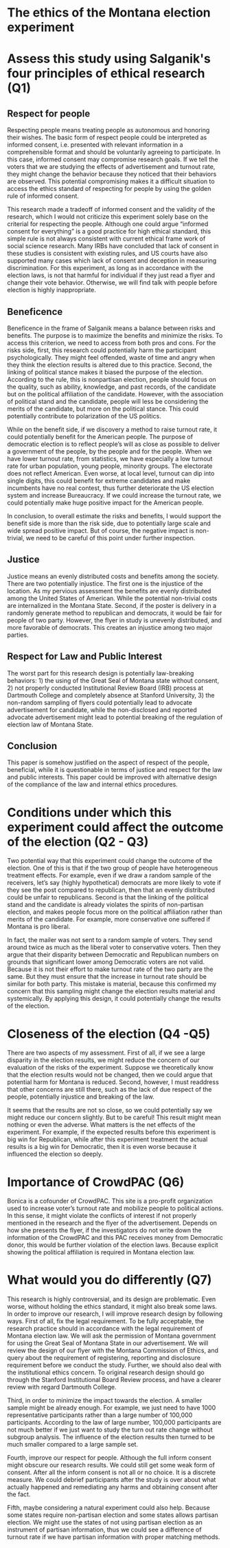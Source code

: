 # The ethics of the Montana election experiment

# Assess this study using Salganik's four principles of ethical research (Q1)

## Respect for people
Respecting people means treating people as autonomous and honoring their wishes. The basic form of respect people could be interpreted as informed consent, i.e. presented with relevant information in a comprehensible format and should be voluntarily agreeing to participate. In this case, informed consent may compromise research goals. If we tell the voters that we are studying the effects of advertisement and turnout rate, they might change the behavior because they noticed that their behaviors are observed. This potential compromising makes it a difficult situation to access the ethics standard of respecting for people by using the golden rule of informed consent.

This research made a tradeoff of informed consent and the validity of the research, which I would not criticize this experiment solely base on the criterial for respecting the people. Although one could argue “informed consent for everything” is a good practice for high ethical standard, this simple rule is not always consistent with current ethical frame work of social science research. Many IRBs have concluded that lack of consent in these studies is consistent with existing rules, and US courts have also supported many cases which lack of consent and deception in measuring discrimination.  For this experiment, as long as in accordance with the election laws, is not that harmful for individual if they just read a flyer and change their vote behavior. Otherwise, we will find talk with people before election is highly inappropriate.

## Beneficence
Beneficence in the frame of Salganik means a balance between risks and benefits. The purpose is to maximize the benefits and minimize the risks. To access this criterion, we need to access from both pros and cons. For the risks side, first, this research could potentially harm the participant psychologically. They might feel offended, waste of time and angry when they think the election results is altered due to this practice. Second, the linking of political stance makes it biased the purpose of the election. According to the rule, this is nonpartisan election, people should focus on the quality, such as ability, knowledge, and past records, of the candidate but on the political affiliation of the candidate. However, with the association of political stand and the candidate, people will less be considering the merits of the candidate, but more on the political stance. This could potentially contribute to polarization of the US politics.

While on the benefit side, if we discovery a method to raise turnout rate, it could potentially benefit for the American people. The purpose of democratic election is to reflect people’s will as close as possible to deliver a government of the people, by the people and for the people. When we have lower turnout rate, from statistics, we have especially a low turnout rate for urban population, young people, minority groups. The electorate does not reflect American. Even worse, at local level, turnout can dip into single digits, this could benefit for extreme candidates and make incumbents have no real contest, thus further deteriorate the US election system and increase Bureaucracy. If we could increase the turnout rate, we could potentially make huge positive impact for the American people.

In conclusion, to overall estimate the risks and benefits, I would support the benefit side is more than the risk side, due to potentially large scale and wide spread positive impact. But of course, the negative impact is non-trivial, we need to be careful of this point under further inspection. 

## Justice
Justice means an evenly distributed costs and benefits among the society. There are two potentially injustice.  The first one is the injustice of the location. As my pervious assessment the benefits are evenly distributed among the United States of American. While the potential non-trivial costs are internalized in the Montana State. Second, if the poster is delivery in a randomly generate method to republican and democrats, it would be fair for people of two party. However, the flyer in study is unevenly distributed, and more favorable of democrats. This creates an injustice among two major parties.

## Respect for Law and Public Interest
The worst part for this research design is potentially law-breaking behaviors: 1) the using of the Great Seal of Montana state without consent, 2) not properly conducted Institutional Review Board (IRB) process at Dartmouth College and completely absence at Stanford University, 3) the non-random sampling of flyers could potentially lead to advocate advertisement for candidate, while the non-disclosed and reported advocate advertisement might lead to potential breaking of the regulation of election law of Montana State. 

## Conclusion
This paper is somehow justified on the aspect of respect of the people, beneficial, while it is questionable in terms of justice and respect for the law and public interests. This paper could be improved with alternative design of the compliance of the law and internal ethics procedures.

# Conditions under which this experiment could affect the outcome of the election (Q2 - Q3)
Two potential way that this experiment could change the outcome of the election. One of this is that if the two group of people have heterogeneous treatment effects. For example, even if we draw a random sample of the receivers, let’s say (highly hypothetical) democrats are more likely to vote if they see the post compared to republican, then that an evenly distributed could be unfair to republicans. Second is that the linking of the political stand and the candidate is already violates the spirits of non-partisan election, and makes people focus more on the political affiliation rather than merits of the candidate. For example, more conservative one suffered if Montana is pro liberal.

In fact, the mailer was not sent to a random sample of voters. They send around twice as much as the liberal voter to conservative voters. Then they argue that their disparity between Democratic and Republican numbers on grounds that significant lower among Democratic voters are not valid. Because it is not their effort to make turnout rate of the two party are the same. But they must ensure that the increase in turnout rate should be similar for both party. This mistake is material, because this confirmed my concern that this sampling might change the election results material and systemically. By applying this design, it could potentially change the results of the election.


# Closeness of the election (Q4 -Q5)
There are two aspects of my assessment. First of all, if we see a large disparity in the election results, we might reduce the concern of our evaluation of the risks of the experiment. Suppose we theoretically know that the election results would not be changed, then we could argue that potential harm for Montana is reduced. Second, however, I must readdress that other concerns are still there, such as the lack of due respect of the people, potentially injustice and breaking of the law. 

It seems that the results are not so close, so we could potentially say we might reduce our concern slightly. But to be careful! This result might mean nothing or even the adverse. What matters is the net effects of the experiment. For example, if the expected results before this experiment is big win for Republican, while after this experiment treatment the actual results is a big win for Democratic, then it is even worse because it influenced the election so deeply. 

# Importance of CrowdPAC (Q6)
Bonica is a cofounder of CrowdPAC. This site is a pro-profit organization used to increase voter’s turnout rate and mobilize people to political actions. In this sense, it might violate the conflicts of interest if not properly mentioned in the research and the flyer of the advertisement. Depends on how she presents the flyer, if the investigators do not write down the information of the CrowdPAC and this PAC receives money from Democratic donor, this would be further violation of the election laws. Because explicit showing the political affiliation is required in Montana election law.

# What would you do differently (Q7)
This research is highly controversial, and its design are problematic. Even worse, without holding the ethics standard, it might also break some laws.  In order to improve our research, I will improve research design by following ways. 
First of all, fix the legal requirement. To be fully acceptable, the research practice should in accordance with the legal requirement of Montana election law. We will ask the permission of Montana government for using the Great Seal of Montana State in our advertisement. We will review the design of our flyer with the Montana Commission of Ethics, and query about the requirement of registering, reporting and disclosure requirement before we conduct the study. Further, we should also deal with the institutional ethics concern. To original research design should go through the Stanford Institutional Board Review process, and have a clearer review with regard Dartmouth College. 

Third, in order to minimize the impact towards the election. A smaller sample might be already enough. For example, we just need to have 1000 representative participants rather than a large number of 100,000 participants. According to the law of large number, 100,000 participants are not much better if we just want to study the turn out rate change without subgroup analysis. The influence of the election results then turned to be much smaller compared to a large sample set.

Fourth, improve our respect for people. Although the full inform consent might obscure our research results. We could still get some weak form of consent. After all the inform consent is not all or no choice. It is a discrete measure. We could debrief participants after the study is over about what actually happened and remediating any harms and obtaining consent after the fact.

Fifth, maybe considering a natural experiment could also help. Because some states require non-partisan election and some states allows partisan election. We might use the states of not using partisan election as an instrument of partisan information, thus we could see a difference of turnout rate if we have partisan information with proper matching methods.


